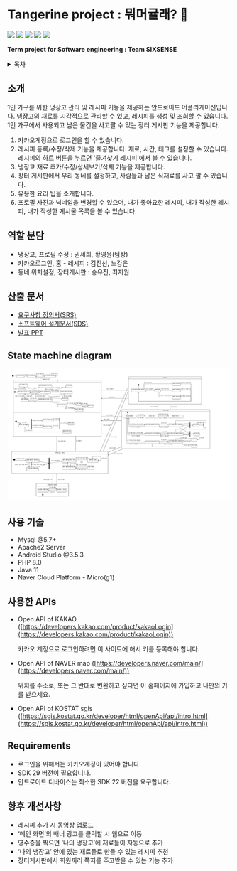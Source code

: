 # Tangerine project : 뭐머귤래? 🍊
<img src="https://img.shields.io/badge/Java-007396?style=flat&logo=Java&logoColor=white"/>

<img src="https://img.shields.io/badge/Android-3DDC84?style=flat&logo=Android&logoColor=white"/>

<img src="https://img.shields.io/badge/PHP-777BB4?style=flat&logo=PHP&logoColor=white"/>

<img src="https://img.shields.io/badge/MySQL-4479A1?style=flat&logo=MySQL&logoColor=white"/>

<img src="https://img.shields.io/badge/Apache-D22128?style=flat&logo=Apache&logoColor=white"/>


**Term project for Software engineering : Team SIXSENSE**

<details>
     <summary>목차</summary>

- [Tangerine project : 뭐머귤래? 🍊](#tangerine-project--뭐머귤래-)
  - [소개](#소개)
  - [역할 분담](#역할-분담)
  - [산출 문서](#산출-문서)
  - [State machine diagram](#state-machine-diagram)
  - [사용 기술](#사용-기술)
  - [사용한 APIs](#사용한-apis)
  - [Requirements](#requirements)
  - [향후 개선사항](#향후-개선사항)
</details>

  
## 소개

1인 가구를 위한 냉장고 관리 및 레시피 기능을 제공하는 안드로이드 어플리케이션입니다. 냉장고의 재료를 시각적으로 관리할 수 있고, 레시피를 생성 및 조회할 수 있습니다. 1인 가구에서 사용되고 남은 물건을 사고팔 수 있는 장터 게시판 기능을 제공합니다.

1. 카카오계정으로 로그인을 할 수 있습니다.
2. 레시피 등록/수정/삭제 기능을 제공합니다. 재료, 시간, 태그를 설정할 수 있습니다. 레시피의 하트 버튼을 누르면 '즐겨찾기 레시피'에서 볼 수 있습니다.
3. 냉장고 재료 추가/수정/상세보기/삭제 기능을 제공합니다.
4. 장터 게시판에서 우리 동네를 설정하고, 사람들과 남은 식재료를 사고 팔 수 있습니다.
5. 유용한 요리 팁을 소개합니다.
6. 프로필 사진과 닉네임을 변경할 수 있으며, 내가 좋아요한 레시피, 내가 작성한 레시피, 내가 작성한 게시물 목록을 볼 수 있습니다.


## 역할 분담
- 냉장고, 프로필 수정 : 권세희, 황영윤(팀장)
- 카카오로그인, 홈 - 레시피 : 김진선, 노강은
- 동네 위치설정, 장터게시판 : 송유진, 최지원

## 산출 문서
- [요구사항 정의서(SRS)](https://docs.google.com/spreadsheets/d/1aAH6LOKSH_gy26l1soGHsPVVNUKQ2eJc3T2wMxtxIHg/edit?usp=sharing)
- [소프트웨어 설계문서(SDS)](https://drive.google.com/file/d/1khjYd1C8UprFoMa_3XPZrgB129xaMEhB/view?usp=sharing)
- [발표 PPT](https://docs.google.com/presentation/d/1kA5-ugH5UoUlW7b7mETmIdnSBoM4q0lDmm9PtcKw40s/edit?usp=sharing)

## State machine diagram
![smd](smd.png)

## 사용 기술

- Mysql @5.7+
- Apache2 Server
- Android Studio @3.5.3
- PHP 8.0
- Java 11
- Naver Cloud Platform - Micro(g1)
  

## 사용한 APIs

- Open API of KAKAO ([https://developers.kakao.com/product/kakaoLogin](https://developers.kakao.com/product/kakaoLogin))

    카카오 계정으로 로그인하려면 이 사이트에 해시 키를 등록해야 합니다.

- Open API of NAVER map ([https://developers.naver.com/main/](https://developers.naver.com/main/))

    위치를 주소로, 또는 그 반대로 변환하고 싶다면 이 홈페이지에 가입하고 나만의 키를 받으세요.

- Open API of KOSTAT sgis ([https://sgis.kostat.go.kr/developer/html/openApi/api/intro.html](https://sgis.kostat.go.kr/developer/html/openApi/api/intro.html))

## Requirements

- 로그인을 위해서는 카카오계정이 있어야 합니다.
- SDK 29 버전이 필요합니다.
- 안드로이드 디바이스는 최소한 SDK 22 버전을 요구합니다.

## 향후 개선사항
- 레시피 추가 시 동영상 업로드
- ‘메인 화면’의 배너 광고를 클릭할 시 웹으로 이동
- 영수증을 찍으면 ‘나의 냉장고’에 재료들이 자동으로 추가
- ‘나의 냉장고’ 안에 있는 재료들로 만들 수 있는 레시피 추천
- 장터게시판에서 회원끼리 쪽지를 주고받을 수 있는 기능 추가